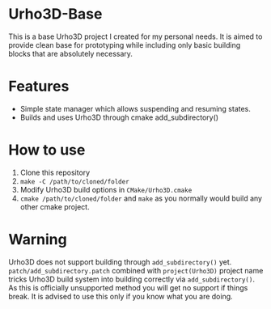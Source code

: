 # Urho3D-Base

This is a base Urho3D project I created for my personal needs. It is aimed to provide clean base for prototyping while
including only basic building blocks that are absolutely necessary.

Features
========

* Simple state manager which allows suspending and resuming states.
* Builds and uses Urho3D through cmake add_subdirectory()

How to use
==========

1. Clone this repository
2. `make -C /path/to/cloned/folder`
3. Modify Urho3D build options in `CMake/Urho3D.cmake`
4. `cmake /path/to/cloned/folder` and `make` as you normally would build any other cmake project.

Warning
=======

Urho3D does not support building through `add_subdirectory()` yet. `patch/add_subdirectory.patch` combined with
`project(Urho3D)` project name tricks Urho3D build system into building correctly via `add_subdirectory()`. As this is
officially unsupported method you will get no support if things break. It is advised to use this only if you know what
you are doing.
